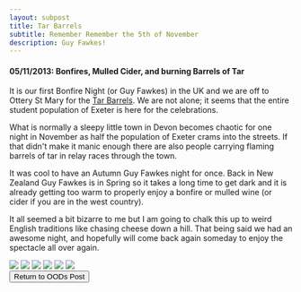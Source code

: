 ```yaml
---
layout: subpost
title: Tar Barrels
subtitle: Remember Remember the 5th of November
description: Guy Fawkes!
---
```


<h4>05/11/2013: Bonfires, Mulled Cider, and burning Barrels of Tar</h4>

It is our first Bonfire Night (or Guy Fawkes) in the UK and we are off to Ottery St Mary for the <a target="_blank" href="https://www.tarbarrels.co.uk/home/">Tar Barrels</a>. We are not alone; it seems that the entire student population of Exeter is here for the celebrations. 

What is normally a sleepy little town in Devon becomes chaotic for one night in November as half the population of Exeter crams into the streets. If that didn't make it manic enough there are also people carrying flaming barrels of tar in relay races through the town. 

It was cool to have an Autumn Guy Fawkes night for once. Back in New Zealand Guy Fawkes is in Spring so it takes a long time to get dark and it is already getting too warm to properly enjoy a bonfire or mulled wine (or cider if you are in the west country).

It all seemed a bit bizarre to me but I am going to chalk this up to weird English traditions like chasing cheese down a hill. That being said we had an awesome night, and hopefully will come back again someday to enjoy the spectacle all over again.

<img src="https://adventuresofthetravellingtwins.com/Photos/2013-11-05-TarBarrels/day11-min.jpg" class="image1">
<img src="https://adventuresofthetravellingtwins.com/Photos/2013-11-05-TarBarrels/day12-min.jpg" class="image1">
<img src="https://adventuresofthetravellingtwins.com/Photos/2013-11-05-TarBarrels/day13-min.jpg" class="image1">
<img src="https://adventuresofthetravellingtwins.com/Photos/2013-11-05-TarBarrels/day14-min.jpg" class="image1">
<img src="https://adventuresofthetravellingtwins.com/Photos/2013-11-05-TarBarrels/day15-min.jpg" class="image1">
<img src="https://adventuresofthetravellingtwins.com/Photos/2013-11-05-TarBarrels/day16-min.jpg" class="image1">

<div class="wrapper">
  <input type="button" class="button" value="Return to OODs Post" onclick="self.close()">
</div>
